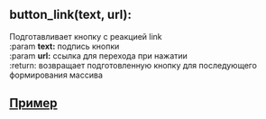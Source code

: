## button_link(text, url):  
Подготавливает кнопку с реакцией link  
:param **text:** подпись кнопки  
:param **url:** ссылка для перехода при нажатии  
:return: возвращает подготовленную кнопку для последующего формирования массива  

## [Пример](https://github.com/registriren/botapitamtam/blob/master/doc/edit_content.md#пример)
